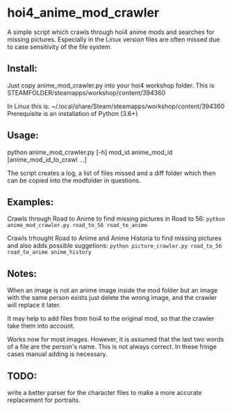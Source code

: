 # hoi4_anime_mod_crawler
A simple script which crawls through hoi4 anime mods and searches for missing pictures.
Especially in the Linux version files are often missed due to case sensitivity of the file
system.

## Install:
Just copy anime_mod_crawler.py into your hoi4 workshop folder.
This is STEAMFOLDER/steamapps/workshop/content/394360

In Linux this is: ~/.local/share/Steam/steamapps/workshop/content/394360
Prerequisite is an installation of Python (3.6+)

## Usage: 
python anime_mod_crawler.py [-h] mod_id anime_mod_id [anime_mod_id_to_crawl ...]

The script creates a log, a list of files missed and a diff folder which then can be copied 
into the modfolder in questions.

## Examples:
Crawls through Road to Anime to find missing pictures in Road to 56:
`python anime_mod_crawler.py road_to_56 road_to_anime`

Crawls trhought Road to Anime and Anime Historia to find missing pictures and also adds possible suggetions:
`python picture_crawler.py road_to_56 road_to_anime anime_history`

## Notes:
When an image is not an anime image inside the mod folder but an image with the same person exists just delete the wrong image, and the crawler will replace it later.

It may help to add files from hoi4 to the original mod, so that the crawler take them into account.

Works now for most images. However, it is assumed that the last two words of a file are the person's name.
This is not always correct. In these fringe cases manual adding is necessary.

## TODO:
write a better parser for the character files to make a more accurate replacement for portraits.

